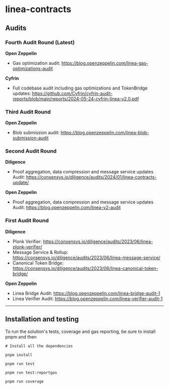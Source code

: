 # linea-contracts

## Audits
### Fourth Audit Round (Latest)

**Open Zeppelin**
- Gas optimization audit: https://blog.openzeppelin.com/linea-gas-optimizations-audit

**Cyfrin**
- Full codebase audit including gas optimizations and TokenBridge updates: https://github.com/Cyfrin/cyfrin-audit-reports/blob/main/reports/2024-05-24-cyfrin-linea-v2.0.pdf 

### Third Audit Round
**Open Zeppelin**

- Blob submission audit: https://blog.openzeppelin.com/linea-blob-submission-audit

### Second Audit Round

**Diligence**
- Proof aggregation, data compression and message service updates Audit: https://consensys.io/diligence/audits/2024/01/linea-contracts-update/

**Open Zeppelin**

- Proof aggregation, data compression and message service updates Audit: https://blog.openzeppelin.com/linea-v2-audit

### First Audit Round

**Diligence**

- Plonk Verifier: https://consensys.io/diligence/audits/2023/06/linea-plonk-verifier/
- Message Service & Rollup: https://consensys.io/diligence/audits/2023/06/linea-message-service/
- Canonical Token Bridge: https://consensys.io/diligence/audits/2023/06/linea-canonical-token-bridge/

**Open Zeppelin**

- Linea Bridge Audit: https://blog.openzeppelin.com/linea-bridge-audit-1
- Linea Verifier Audit: https://blog.openzeppelin.com/linea-verifier-audit-1



---

## Installation and testing

To run the solution's tests, coverage and gas reporting, be sure to install pnpm and then
```
# Install all the dependencies

pnpm install

pnpm run test

pnpm run test:reportgas

pnpm run coverage
```
